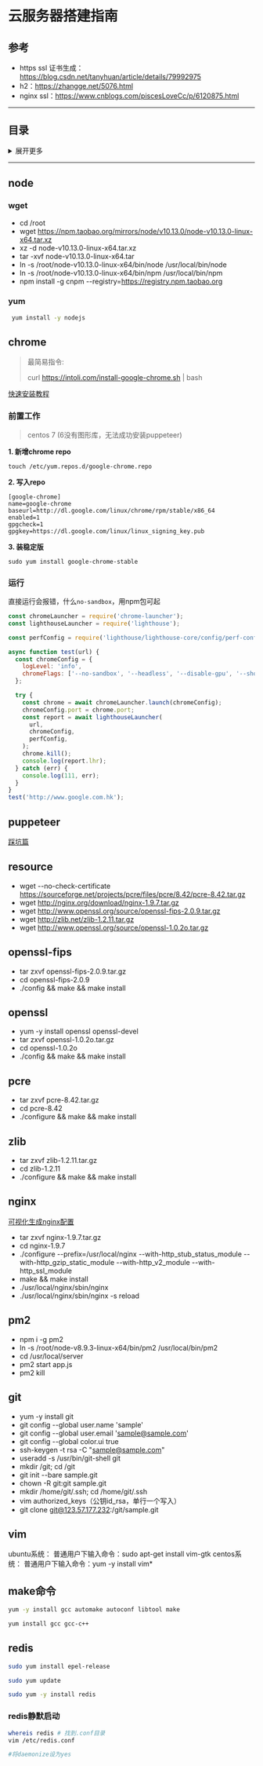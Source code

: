 # 云服务器搭建指南

## 参考
- https ssl 证书生成：https://blog.csdn.net/tanyhuan/article/details/79992975
- h2：https://zhangge.net/5076.html
- nginx ssl：https://www.cnblogs.com/piscesLoveCc/p/6120875.html

---

## 目录
<details>
<summary>展开更多</summary>

* [`node`](#node)
* [`chrome`](#chrome)
* [`puppeteer`](#puppeteer)
* [`resource`](#resource)
* [`openssl-fips`](#openssl-fips)
* [`openssl`](#openssl)
* [`pcre`](#pcre)
* [`zlib`](#zlib)
* [`nginx`](#nginx)
* [`pm2`](#pm2)
* [`git`](#git)
* [`vim`](#vim)
* [`make命令`](#make命令)
* [`redis`](#redis)

</details>

---

## node

### wget
- cd /root
- wget https://npm.taobao.org/mirrors/node/v10.13.0/node-v10.13.0-linux-x64.tar.xz
- xz -d node-v10.13.0-linux-x64.tar.xz
- tar -xvf node-v10.13.0-linux-x64.tar
- ln -s /root/node-v10.13.0-linux-x64/bin/node /usr/local/bin/node
- ln -s /root/node-v10.13.0-linux-x64/bin/npm /usr/local/bin/npm
- npm install -g cnpm --registry=https://registry.npm.taobao.org

### yum
```sh
 yum install -y nodejs
```

## chrome
> 最简易指令: 
>
> curl https://intoli.com/install-google-chrome.sh | bash

[快速安装教程](https://intoli.com/blog/installing-google-chrome-on-centos/)


### 前置工作
> centos 7 (6没有图形库，无法成功安装puppeteer)

**1. 新增chrome repo**

```
touch /etc/yum.repos.d/google-chrome.repo
```
**2. 写入repo**

```
[google-chrome]
name=google-chrome
baseurl=http://dl.google.com/linux/chrome/rpm/stable/x86_64
enabled=1
gpgcheck=1
gpgkey=https://dl.google.com/linux/linux_signing_key.pub
```

**3. 装稳定版**
```
sudo yum install google-chrome-stable
```
### 运行
直接运行会报错，什么`no-sandbox`，用npm包可起

```js
const chromeLauncher = require('chrome-launcher');
const lighthouseLauncher = require('lighthouse');

const perfConfig = require('lighthouse/lighthouse-core/config/perf-config.js');

async function test(url) {
  const chromeConfig = {
    logLevel: 'info',
    chromeFlags: ['--no-sandbox', '--headless', '--disable-gpu', '--show-paint-rects'],
  };

  try {
    const chrome = await chromeLauncher.launch(chromeConfig);
    chromeConfig.port = chrome.port;
    const report = await lighthouseLauncher(
      url,
      chromeConfig,
      perfConfig,
    );
    chrome.kill();
    console.log(report.lhr);
  } catch (err) {
    console.log(111, err);
  }
}
test('http://www.google.com.hk');
```

## puppeteer
[踩坑篇](https://juejin.im/post/5b99c9ece51d450e51625630)

## resource
- wget --no-check-certificate https://sourceforge.net/projects/pcre/files/pcre/8.42/pcre-8.42.tar.gz
- wget http://nginx.org/download/nginx-1.9.7.tar.gz
- wget http://www.openssl.org/source/openssl-fips-2.0.9.tar.gz
- wget http://zlib.net/zlib-1.2.11.tar.gz
- wget http://www.openssl.org/source/openssl-1.0.2o.tar.gz

## openssl-fips
- tar zxvf openssl-fips-2.0.9.tar.gz
- cd openssl-fips-2.0.9
- ./config && make && make install

## openssl
- yum -y install openssl openssl-devel
- tar zxvf openssl-1.0.2o.tar.gz
- cd openssl-1.0.2o
- ./config && make && make install

## pcre
- tar zxvf pcre-8.42.tar.gz
- cd pcre-8.42
- ./configure && make && make install

## zlib
- tar zxvf zlib-1.2.11.tar.gz
- cd zlib-1.2.11
- ./configure && make && make install

## nginx
[可视化生成nginx配置](https://www.digitalocean.com/community/tools/nginx)
- tar zxvf nginx-1.9.7.tar.gz
- cd nginx-1.9.7
- ./configure --prefix=/usr/local/nginx --with-http_stub_status_module --with-http_gzip_static_module --with-http_v2_module --with-http_ssl_module
- make && make install
- ./usr/local/nginx/sbin/nginx
- ./usr/local/nginx/sbin/nginx -s reload

## pm2
- npm i -g pm2
- ln -s /root/node-v8.9.3-linux-x64/bin/pm2 /usr/local/bin/pm2
- cd /usr/local/server
- pm2 start app.js
- pm2 kill

## git
- yum -y install git
- git config --global user.name 'sample'
- git config --global user.email 'sample@sample.com'
- git config --global color.ui true
- ssh-keygen -t rsa -C "sample@sample.com"
- useradd -s /usr/bin/git-shell git
- mkdir /git; cd /git
- git init --bare sample.git
- chown -R git:git sample.git
- mkdir /home/git/.ssh; cd /home/git/.ssh
- vim authorized_keys（公钥id_rsa，单行一个写入）
- git clone git@123.57.177.232:/git/sample.git

## vim
ubuntu系统：
普通用户下输入命令：sudo apt-get install vim-gtk
centos系统：
普通用户下输入命令：yum -y install vim*

## make命令
```sh
yum -y install gcc automake autoconf libtool make

yum install gcc gcc-c++
```

## redis
```sh
sudo yum install epel-release

sudo yum update

sudo yum -y install redis
```

### redis静默启动
```sh
whereis redis # 找到.conf目录
vim /etc/redis.conf

#将daemonize设为yes
```
